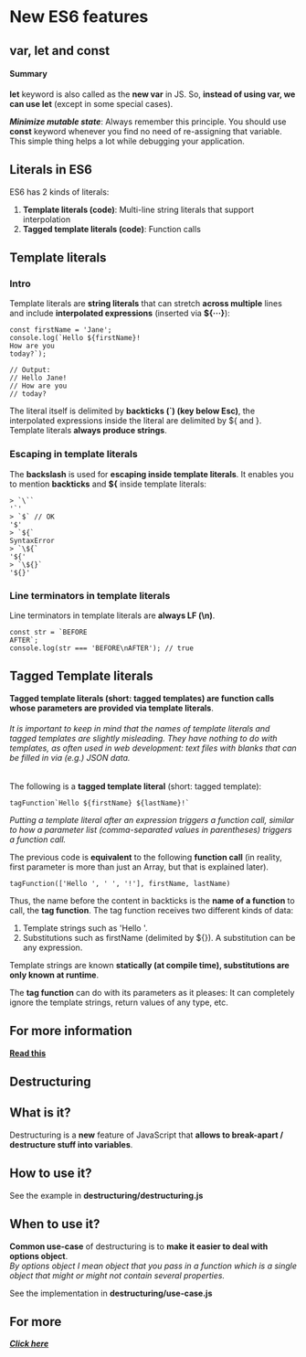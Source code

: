 # New ES6 features


## var, let and const

#### Summary
**let** keyword is also called as the **new var** in JS. So, **instead of using var, we can use let** (except in some special cases).  

***Minimize mutable state***:  Always remember this principle. You should use **const** keyword whenever you find no need of re-assigning that variable.  
This simple thing helps a lot while debugging your application.


## Literals in ES6

ES6 has 2 kinds of literals:

1. **Template literals (code)**: Multi-line string literals that support interpolation
2. **Tagged template literals (code)**: Function calls

## Template literals

### Intro
Template literals are **string literals** that can stretch **across multiple** lines and include **interpolated expressions** (inserted via **${···}**):

	const firstName = 'Jane';
	console.log(`Hello ${firstName}!
	How are you
	today?`);

	// Output:
	// Hello Jane!
	// How are you
	// today?


The literal itself is delimited by **backticks (`) (key below Esc)**, the interpolated expressions inside the literal are delimited by ${ and }. Template literals **always produce strings**.

### Escaping in template literals

The **backslash** is used for **escaping inside template literals**.
It enables you to mention **backticks** and **${** inside template literals:


	> `\``
	'`'
	> `$` // OK
	'$'
	> `${`
	SyntaxError
	> `\${`
	'${'
	> `\${}`
	'${}'

### Line terminators in template literals

Line terminators in template literals are **always LF (\n)**.

	const str = `BEFORE
	AFTER`;
	console.log(str === 'BEFORE\nAFTER'); // true


## Tagged Template literals

**Tagged template literals (short: tagged templates) are function calls whose parameters are provided via template literals**.  
 

###### It is important to keep in mind that the names of template literals and tagged templates are slightly misleading. They have nothing to do with templates, as often used in web development: text files with blanks that can be filled in via (e.g.) JSON data.

The following is a **tagged template literal** (short: tagged template):

	tagFunction`Hello ${firstName} ${lastName}!`

*Putting a template literal after an expression triggers a function call, similar to how a parameter list (comma-separated values in parentheses) triggers a function call.*  

The previous code is **equivalent** to the following **function call** (in reality, first parameter is more than just an Array, but that is explained later).

	tagFunction(['Hello ', ' ', '!'], firstName, lastName)

Thus, the name before the content in backticks is the **name of a function** to call, the **tag function**. The tag function receives two different kinds of data: 

1. Template strings such as 'Hello '.
2. Substitutions such as firstName (delimited by ${}). A substitution can be any expression.

Template strings are known **statically (at compile time), substitutions are only known at runtime**. 

The **tag function** can do with its parameters as it pleases: It can completely ignore the template strings, return values of any type, etc.


## For more information

**[Read this](http://wesbos.com/tagged-template-literals/)**


## Destructuring

## What is it?
Destructuring is a **new** feature of JavaScript that **allows to break-apart / destructure stuff into variables**. 


## How to use it?
See the example in **destructuring/destructuring.js**  

## When to use it?
**Common use-case** of destructuring is to **make it easier to deal with options object**.  
*By options object I mean object that you pass in a function which is a single object  that might or might not contain several properties.*  

See the implementation in **destructuring/use-case.js**

## For more
***[Click here](https://youtu.be/PB_d3uBkQPs?list=PL0zVEGEvSaeHJppaRLrqjeTPnCH6vw-sm)***

